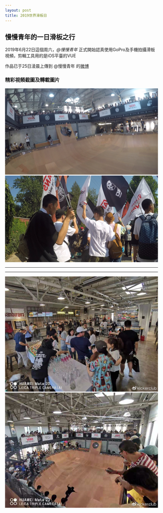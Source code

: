 ```yaml
---
layout: post
title: 2019世界滑板日
---
```


## **慢慢青年**的一日滑板之行

2019年6月22日這個周六，_@慢慢青年_ 正式開始認真使用GoPro及手機拍攝滑板視頻，剪輯工具用的是iOS平臺的VUE

作品已于25日淩晨上傳到 @慢慢青年 的[微博](https://weibo.com/tv/v/HArPv5UXE?fid=1034:4386867429480142)

### 精彩視頻截圖及轉載圖片

![@滑板小子阳阳](/images/sk8/1561432124000.jpg)
![](/images/sk8/1561432124001.jpg)

----
****

![](/images/sk8/1561432401000.jpg)
![](/images/sk8/1561432401001.jpg)

